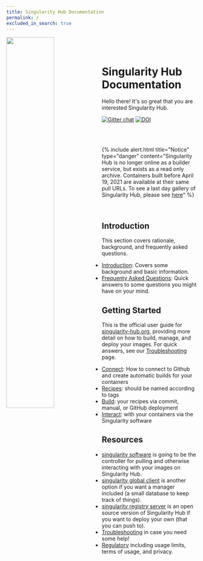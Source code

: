 ```yaml
---
title: Singularity Hub Documentation
permalink: /
excluded_in_search: true
---
```


<div style="float:right; margin-bottom:50px;color:#666">
</div>

<div>
    <img src="assets/img/logo.png" style="width:50%; float:left">
</div><br><br>


# Singularity Hub Documentation

Hello there! It's so great that you are interested Singularity Hub.

[![Gitter chat](https://badges.gitter.im/gitterHQ/gitter.png)](https://gitter.im/singularityhub/lobby)
[![DOI](https://img.shields.io/badge/paper-plos--one-blue.svg)](https://doi.org/10.1371/journal.pone.0188511)

<br>
<br>

{% include alert.html title="Notice" type="danger" content="Singularity Hub is no longer online as a builder service, but exists as a read only archive. Containers built before April 19, 2021 are available at their same pull URLs. To see a last day gallery of Singularity Hub, please see <a href='https://singularityhub.github.io/singularityhub-docs/lastday/'>here</a>" %}


<br>

## Introduction
This section covers rationale, background, and frequently asked questions.

 - [Introduction](docs/introduction): Covers some background and basic information.
 - [Frequenty Asked Questions](docs/faq): Quick answers to some questions you might have on your mind.

## Getting Started

This is the official user guide for [singularity-hub.org](https://singularity-hub.org), providing more detail on how to build, manage, and deploy your images. For quick answers, see our [Troubleshooting](support/troubleshooting) page.

 - [Connect](docs/getting-started/connect): How to connect to Github and create automatic builds for your containers
 - [Recipes](docs/getting-started/recipes): should be named according to tags
 - [Build](docs/builds): your recipes via commit, manual, or GitHub deployment
 - [Interact](docs/interact): with your containers via the Singularity software

## Resources

- [singularity software](https://www.sylabs.io/guides/3.1/user-guide/) is going to be the controller for pulling and otherwise interacting with your images on Singularity Hub.
- [singularity global client](https://singularityhub.github.io/sregistry-cli) is another option if you want a manager included (a small database to keep track of things).
- [singularity registry server](https://singularityhub.github.io/sregistry) is an open source version of Singularity Hub if you want to deploy your own (that you can push to).
- [Troubleshooting](docs/support/troubleshooting) in case you need some help!
- [Regulatory](docs/regulatory) including usage limits, terms of usage, and privacy.

